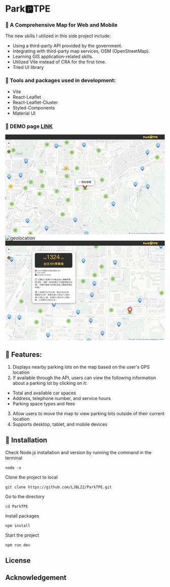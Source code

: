 # Park&#x1F17F;TPE

### :red_car: A Comprehensive Map for Web and Mobile

The new skills I utilized in this side project include:

- Using a third-party API provided by the government.
- Integrating with third-party map services, OSM (OpenStreetMap).
- Learning GIS application-related skills.
- Utilized Vite instead of CRA for the first time.
- Tried UI library

### :minibus: Tools and packages used in development:

- Vite
- React-Leaflet
- React-Leaflet-Cluster
- Styled-Components
- Material UI

### :taxi: DEMO page [LINK](https://ljbl22.github.io/ParkTPE/)

![intro](/public/intro.png)
![geolocation](/public/geolocation.png)
![popup-info](/public/popup-info.png)

## :blue_car: Features:

1. Displays nearby parking lots on the map based on the user's GPS location
2. If available through the API, users can view the following information about a parking lot by clicking on it:

- Total and available car spaces
- Address, telephone number, and service hours
- Parking space types and fees

3. Allow users to move the map to view parking lots outside of their current location
4. Supports desktop, tablet, and mobile devices

## :truck: Installation

Check Node.js installation and version by running the command in the terminal

```
node -v
```

Clone the project to local

```
git clone https://github.com/LJBL22/ParkTPE.git
```

Go to the directory

```
cd ParkTPE
```

Install packages

```
npm install
```

Start the project

```
npm run dev
```

## License

## Acknowledgement
